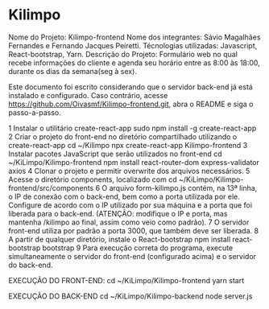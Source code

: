 # Kilimpo

Nome do Projeto: Kilimpo-frontend
Nome dos integrantes: Sávio Magalhães Fernandes e Fernando Jacques Peiretti.
Técnologias utilizadas: Javascript, React-bootstrap, Yarn.
Descrição do Projeto: Formulário web no qual recebe informações do cliente e agenda seu horário entre as 8:00 às 18:00, durante os dias da semana(seg à sex).   

Este documento foi escrito considerando que o servidor back-end já está instalado e configurado. Caso contrário, acesse https://github.com/Oivasmf/Kilimpo-frontend.git, abra o README e siga o passo-a-passo.

1 Instalar o utilitário create-react-app
	sudo npm install -g create-react-app
2 Criar o projeto do front-end no diretório compartilhado utilizando o create-react-app
	cd ~/Kilimpo
	npx create-react-app Kilimpo-frontend
3 Instalar pacotes JavaScript que serão utilizados no front-end
	cd ~/KiLimpo/Kilimpo-frontend
	npm install react-router-dom express-validator axios
4 Clonar o projeto e permitir overwrite dos arquivos necessários.
5 Acesse o diretório components, localizado com
	cd ~/KiLimpo/Kilimpo-frontend/src/components
6 O arquivo form-kilimpo.js contém, na 13ª linha, o IP de conexão com o back-end, bem como a porta utilizada por ele. Configure de acordo com o IP utilizado por sua máquina e a porta que foi liberada para o back-end. (ATENÇÃO: modifique o IP e porta, mas mantenha /kilimpo ao final, assim como veio como padrão).
7 O servidor front-end utiliza por padrão a porta 3000, que também deve ser liberada.
8 A partir de qualquer diretório, instale o React-bootstrap
	npm install react-bootstrap bootstrap
9 Para execução correta do programa, execute simultaneamente o servidor do front-end (configurado acima) e o servidor do back-end. 

EXECUÇÃO DO FRONT-END:
	cd ~/KiLimpo/Kilimpo-frontend
	yarn start

EXECUÇÃO DO BACK-END
	cd ~/KiLimpo/Kilimpo-backend
	node server.js
